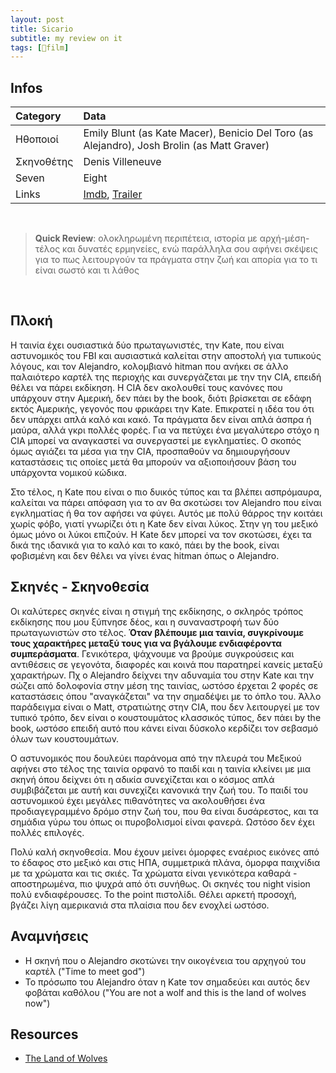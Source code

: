 ```yaml
---
layout: post
title: Sicario
subtitle: my review on it
tags: [🎥film]
---
```


## Infos

| Category | Data |
| :------ |:--- |
| Ηθοποιοί | Emily Blunt (as Kate Macer), Benicio Del Toro (as Alejandro), Josh Brolin (as Matt Graver) |
| Σκηνοθέτης | Denis Villeneuve | 
| Seven | Eight |
| Links | [Imdb](https://www.imdb.com/title/tt3397884/), [Trailer](https://www.youtube.com/watch?v=G8tlEcnrGnU&ab_channel=MovieclipsComingSoon) | 

<br/>

> **Quick Review**: ολοκληρωμένη περιπέτεια, ιστορία με αρχή-μέση-τέλος και δυνατές ερμηνείες, ενώ παράλληλα σου αφήνει σκέψεις για το πως λειτουργούν τα πράγματα στην ζωή και απορία για το τι είναι σωστό και τι λάθος

<br/>

## Πλοκή

Η ταινία έχει ουσιαστικά δύο πρωταγωνιστές, την Kate, που είναι αστυνομικός του FBI και αυσιαστικά καλείται στην αποστολή για τυπικούς λόγους,  και τον Alejandro, κολομβιανό hitman που ανήκει σε άλλο παλαιότερο καρτέλ της περιοχής και συνεργάζεται με την την CIA, επειδή θέλει να πάρει εκδίκηση.
Η CIA δεν ακολουθεί τους κανόνες που υπάρχουν στην Αμερική, δεν πάει by the book, διότι βρίσκεται σε εδάφη εκτός Αμερικής, γεγονός που φρικάρει την Kate. 
Επικρατεί η ιδέα του ότι δεν υπάρχει απλά καλό και κακό. Τα πράγματα δεν είναι απλά άσπρα ή μαύρα, αλλά γκρι πολλές φορές. Για να πετύχει ένα μεγαλύτερο στόχο η CIA μπορεί να αναγκαστεί να συνεργαστεί με εγκληματίες. Ο σκοπός όμως αγιάζει τα μέσα για την CIA, προσπαθούν να δημιουργήσουν καταστάσεις τις οποίες μετά θα μπορούν να αξιοποιήσουν βάση του υπάρχοντα νομικού κώδικα. 

Στο τέλος, η Kate που είναι ο πιο δυικός τύπος και τα βλέπει ασπρόμαυρα, καλείται να πάρει απόφαση για το αν θα σκοτώσει τον Alejandro που είναι εγκληματίας ή θα τον αφήσει να φύγει. Αυτός με πολύ θάρρος την κοιτάει χωρίς φόβο, γιατί γνωρίζει ότι η Kate δεν είναι λύκος. Στην γη του μεξικό όμως μόνο οι λύκοι επιζούν. Η Kate δεν μπορεί να τον σκοτώσει, έχει τα δικά της ιδανικά για το καλό και το κακό, πάει by the book, είναι φοβισμένη και δεν θέλει να γίνει ένας hitman όπως ο Alejandro.

## Σκηνές - Σκηνοθεσία

Οι καλύτερες σκηνές είναι η στιγμή της εκδίκησης, ο σκληρός τρόπος εκδίκησης που μου ξύπνησε δέος, και η συναναστροφή των δύο πρωταγωνιστών στο τέλος. **Όταν βλέπουμε μια ταινία, συγκρίνουμε τους χαρακτήρες μεταξύ τους για να βγάλουμε ενδιαφέροντα συμπεράσματα**. Γενικότερα, ψάχνουμε να βρούμε συγκρούσεις και αντιθέσεις σε γεγονότα, διαφορές και κοινά που παρατηρεί κανείς μεταξύ χαρακτήρων. Πχ ο Alejandro δείχνει την αδυναμία του στην Kate και την σώζει από δολοφονία στην μέση της ταινίας, ωστόσο έρχεται 2 φορές σε καταστάσεις όπου "αναγκάζεται" να την σημαδέψει με το όπλο του. Άλλο παράδειγμα είναι ο Matt, στρατιώτης στην CIA, που δεν λειτουργεί με τον τυπικό τρόπο, δεν είναι ο κουστουμάτος κλασσικός τύπος, δεν πάει by the book, ωστόσο επειδή αυτό που κάνει είναι δύσκολο κερδίζει τον σεβασμό όλων των κουστουμάτων.

Ο αστυνομικός που δουλεύει παράνομα από την πλευρά του Μεξικού αφήνει στο τέλος της ταινία ορφανό το παιδί και η ταινία κλείνει με μια σκηνή όπου δείχνει ότι η αδικία συνεχίζεται και ο κόσμος απλά συμβιβάζεται με αυτή και συνεχίζει κανονικά την ζωή του. Το παιδί του αστυνομικού έχει μεγάλες πιθανότητες να ακολουθήσει ένα προδιαγεγραμμένο δρόμο στην ζωή του, που θα είναι δυσάρεστος, και τα σημάδια γύρω του όπως οι πυροβολισμοί είναι φανερά. Ωστόσο δεν έχει πολλές επιλογές.

Πολύ καλή σκηνοθεσία. Μου έχουν μείνει όμορφες εναέριος εικόνες από το έδαφος στο μεξικό και στις ΗΠΑ, συμμετρικά πλάνα, όμορφα παιχνίδια με τα χρώματα και τις σκιές. Τα χρώματα είναι γενικότερα  καθαρά - αποστηρωμένα, πιο ψυχρά από ότι συνήθως. Οι σκηνές του night vision πολύ ενδιαφέρουσες. To the point πιστολίδι.
Θέλει αρκετή προσοχή, βγάζει λίγη αμερικανιά στα πλαίσια που δεν ενοχλεί ωστόσο. 

## Αναμνήσεις

* Η σκηνή που ο Alejandro σκοτώνει την οικογένεια του αρχηγού του καρτέλ ("Time to meet god")
* Το πρόσωπο του Alejandro όταν η Kate τον σημαδεύει και αυτός δεν φοβάται καθόλου ("You are not a wolf and this is the land of wolves now")

## Resources

* [The Land of Wolves](https://www.youtube.com/watch?v=hbHimM6hqYY&ab_channel=MUSTSEEFILMS)
